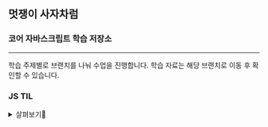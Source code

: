 ## 멋쟁이 사자차럼

### 코어 자바스크립트 학습 저장소

---

학습 주제별로 브랜치를 나눠 수업을 진행합니다.
학습 자료는 해당 브랜치로 이동 후 확인할 수 있습니다.


### JS TIL
<details>
<summary>살펴보기👀</summary>

  [한 눈에 보기](https://www.notion.so/Today-I-Learned-739d5f35042f45438f7bc24b0c4ea74c)

<details>
<summary>1주차</summary>
  
* [조건문,연산자](https://www.notion.so/2024-11-01-JS-13494f7c749f80ef811ed19dcad8d2c9)
</details>

<details>
<summary>2주차</summary>
  
* [병합연산자,반복문](https://www.notion.so/2024-11-04-JS-13494f7c749f806c826cc77bccd876e2)
* [querySelector](https://www.notion.so/querySelector-querySelectorAll-13594f7c749f80d78eaef36583b132c1)
* [함수와 배열](https://www.notion.so/24-11-06-13694f7c749f8047917cc8af1a1eb7fe)
* [재귀](https://www.notion.so/24-11-07-13794f7c749f80f39f14f87dbde74fd2)
* [객체](https://www.notion.so/24-11-07-13794f7c749f80f9956ee044e539db2e)
* [함수 종류 feat.this](https://www.notion.so/13794f7c749f80228619c8596b3d2859)
* [객체 복사](https://www.notion.so/24-11-08-13894f7c749f807c824ee5fd1c745641)
* [가비지컬렉터](https://www.notion.so/24-11-09-13994f7c749f8080844fc121914849ad)
* [this란](https://www.notion.so/this-24-11-09-13994f7c749f80a8817be371fd9f217a)
* [상속,프토토타입](https://www.notion.so/24-11-09-13994f7c749f802f878be57e4e6f7088)
</details>

<details>
<summary>3주차</summary>

* [객체지향, 함수형 프로그래밍](https://www.notion.so/24-11-11-13c94f7c749f80349b1fe858fe5c2e8d)
* [클로저](https://www.notion.so/24-11-12-13c94f7c749f807589f9ce0fba521fcb)
* [Math](https://www.notion.so/Math-24-11-13-13d94f7c749f80009249f07334cc6f95)
* [String](https://www.notion.so/String-24-11-13-13d94f7c749f80138b94f1da6ba3d189)
* [Array](https://www.notion.so/Array-24-11-13-13d94f7c749f80889900f52084469eb3)
* [Iterable, Iterator](https://www.notion.so/Iterable-Iterator-24-11-13-13d94f7c749f80999877f594132fb0e1)
* [try, catch](https://www.notion.so/try-catch-24-11-14-13e94f7c749f8085889ad933403189ff)
* [attributes, properties](https://www.notion.so/attributes-properties-24-11-14-13e94f7c749f804599a6c188499610e9)
* [DOM 메서드](https://www.notion.so/DOM-Method-24-11-15-13f94f7c749f80c594c0ec55c7198072)
* [event핸들링](https://www.notion.so/event-handling-24-11-16-14094f7c749f805da21bd46d46eb8a52)
</details>

<details>
<summary>4주차</summary>
  
* [Debounce, Throttling](https://www.notion.so/Debounce-Throwthling-24-11-18-14294f7c749f80a6b0e9ebf09a7676ab)
* [Bubbling, Capturing](https://www.notion.so/Bubbling-Capturing-24-11-18-14294f7c749f8010b2f4e76500e005e8)
* [Event Delegation](https://www.notion.so/Event-Delegation-24-11-19-14394f7c749f80a2a22cee809a2e99bc)
* [Claculator](https://www.notion.so/Claculator-24-11-20-14494f7c749f806bb77cf07a826a74b9)
* [Promise](https://www.notion.so/Promise-24-11-21-14594f7c749f80cbb51fcc8cae6ee6f7)
* [async, await](https://www.notion.so/async-await-24-11-22-14694f7c749f801b8742c60150daa743)
* [localStorage, Cookie](https://www.notion.so/localStorage-Cookie-24-11-25-14994f7c749f80fdb7ffe501e5e8a386)
</details>

<details>
<summary>5주차</summary>

* [localStorage, Cookie](https://www.notion.so/localStorage-Cookie-24-11-25-14994f7c749f80fdb7ffe501e5e8a386)
* [Web Component API](https://www.notion.so/Web-Components-24-11-26-14a94f7c749f8027b78fc5fa478b42ca)
* [Vite](https://www.notion.so/vite-24-11-29-14d94f7c749f802b873bfc77cb849ef0)
* [Lit](https://www.notion.so/Lit-24-11-29-14d94f7c749f80a9b527cca18ed4fe88)
* [TypeScript](https://www.notion.so/TypeScript-24-12-02-15094f7c749f80e4b75de04a70b5634b)
</details>


<details>
<summary>6주차</summary>
  
* [TypeScript 총정리](https://www.notion.so/TypeScript-24-12-02-15094f7c749f80e4b75de04a70b5634b)
* [PocketBase](https://www.notion.so/PocketBase-24-12-04-15294f7c749f802abdfafcb458ada5f0)
</details>


<details>
<summary>자바스크립트 딥다이브</summary>
  
* [자바스크립트 딥다이브 1주차](https://www.notion.so/14a94f7c749f8049a4b7d03a49aeb9f4)
* [자바스크립트 딥다이브 2주차](https://www.notion.so/2-14f94f7c749f80ef9987d598160780fd)
</details>

</details>
